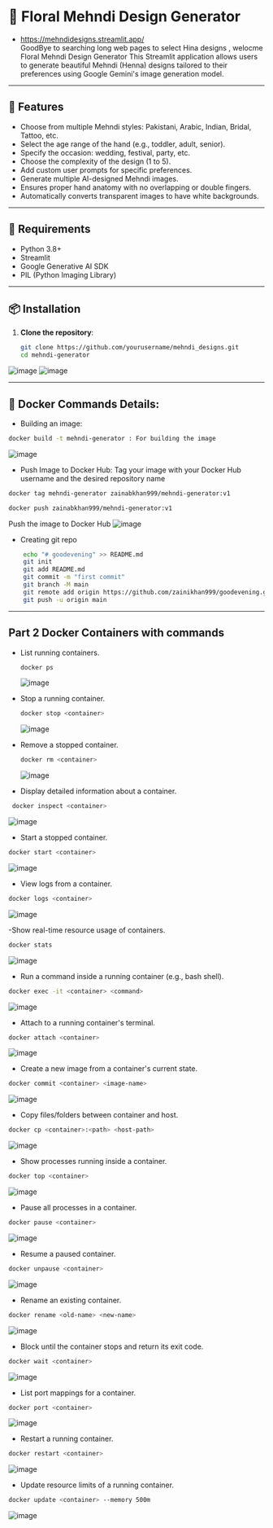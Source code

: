 # 🌸 Floral Mehndi Design Generator
- https://mehndidesigns.streamlit.app/ </br>
GoodBye to searching long web pages to select Hina designs , welocme Floral Mehndi Design Generator
This Streamlit application allows users to generate beautiful Mehndi (Henna) designs tailored to their preferences using Google Gemini's image generation model.

---

## 🚀 Features

- Choose from multiple Mehndi styles: Pakistani, Arabic, Indian, Bridal, Tattoo, etc.
- Select the age range of the hand (e.g., toddler, adult, senior).
- Specify the occasion: wedding, festival, party, etc.
- Choose the complexity of the design (1 to 5).
- Add custom user prompts for specific preferences.
- Generate multiple AI-designed Mehndi images.
- Ensures proper hand anatomy with no overlapping or double fingers.
- Automatically converts transparent images to have white backgrounds.

---

## 🧰 Requirements

- Python 3.8+
- Streamlit
- Google Generative AI SDK
- PIL (Python Imaging Library)

---

## 📦 Installation

1. **Clone the repository**:
   ```bash
   git clone https://github.com/yourusername/mehndi_designs.git
   cd mehndi-generator
   ```
![image](https://github.com/user-attachments/assets/4f9affa6-5dac-45db-b566-eebf662ae73e)
![image](https://github.com/user-attachments/assets/f0fad538-09e4-405c-a74c-4c3f22334ab8)


---
## 🐳 Docker Commands Details:
- Building an image:
```bash
docker build -t mehndi-generator : For building the image
```
  ![image](https://github.com/user-attachments/assets/11dca29b-3aaf-4206-8b06-e943bca624f3)

- Push Image to Docker Hub:
  Tag your image with your Docker Hub username and the desired repository name
```bash
docker tag mehndi-generator zainabkhan999/mehndi-generator:v1
```
```bash 
docker push zainabkhan999/mehndi-generator:v1 
```
Push the image to Docker Hub
  ![image](https://github.com/user-attachments/assets/7cd9c436-b225-4806-b3fa-cd66f5bfd253)
  
-  Creating git repo
  ```bash
      echo "# goodevening" >> README.md
      git init
      git add README.md
      git commit -m "first commit"
      git branch -M main
      git remote add origin https://github.com/zainikhan999/goodevening.git
      git push -u origin main
   ```
---
## Part 2 Docker Containers with commands
- List running containers.
  ``` bash
  docker ps
  ```
  ![image](https://github.com/user-attachments/assets/4a93d7df-c320-49bb-b02f-03dcee5dd1d2)

- Stop a running container.
  ``` bash
  docker stop <container>
  ```
  ![image](https://github.com/user-attachments/assets/3b0a9562-fed5-42be-8679-ff050f058d3b)

- Remove a stopped container.
  ```bash
  docker rm <container>
  ```
  ![image](https://github.com/user-attachments/assets/bdad7b7d-3a14-4bfd-87b5-021669640b8a)

- Display detailed information about a container.
 ```bash
  docker inspect <container>
  ```
![image](https://github.com/user-attachments/assets/f649d797-544c-44cb-8154-629335c44be0)

- Start a stopped container.
``` bash
docker start <container>
```
![image](https://github.com/user-attachments/assets/36e871f1-98a2-47cf-8d93-daca0c3f0d53)

- View logs from a container.
``` bash
docker logs <container>
```
![image](https://github.com/user-attachments/assets/c4398577-73bf-44fe-8acf-5ac4423e4ad8)

-Show real-time resource usage of containers.
``` bash
docker stats
```
![image](https://github.com/user-attachments/assets/474d9160-6528-42e1-9e5f-44958a9c9dff)

- Run a command inside a running container (e.g., bash shell).
``` bash
docker exec -it <container> <command>
```
![image](https://github.com/user-attachments/assets/34237ccf-cdbe-40ed-9d4a-5aaeee6082bc)

- Attach to a running container's terminal.
```bash
docker attach <container>
```
![image](https://github.com/user-attachments/assets/fc6b7a9d-e2ae-4021-b6ee-f651546b61a0)

- Create a new image from a container's current state.
``` bash
docker commit <container> <image-name>
```
![image](https://github.com/user-attachments/assets/b3b3cf2b-fd7c-4d18-8c80-92da5847a48c)

- Copy files/folders between container and host.
``` bash
docker cp <container>:<path> <host-path>
```
![image](https://github.com/user-attachments/assets/3f4fd55a-ee22-4764-a13e-912e7633e498)

- Show processes running inside a container.
``` bash
docker top <container>
```
![image](https://github.com/user-attachments/assets/9bb50873-6c6c-499c-94b9-96a5f0a4e699)

- Pause all processes in a container.
``` bash
docker pause <container>
```
![image](https://github.com/user-attachments/assets/0c9c2e9f-5ce5-4b06-83ab-a2e04241c11b)

- Resume a paused container.
``` bash
docker unpause <container>
```
![image](https://github.com/user-attachments/assets/fa0c6d43-878e-49ca-811e-9a29fbdd2be0)


- Rename an existing container.
``` bash
docker rename <old-name> <new-name>
```
![image](https://github.com/user-attachments/assets/6887d811-cfad-4fc8-bb9f-3c3f0a34508f)

- Block until the container stops and return its exit code.
``` bash
docker wait <container>
```
![image](https://github.com/user-attachments/assets/08a96622-6310-4c7d-a189-8095dfe79a8c)


- List port mappings for a container.
``` bash
docker port <container>
```
![image](https://github.com/user-attachments/assets/07e4e9c8-5d91-4f65-a01b-d3db0f4a7394)


- Restart a running container.
``` bash
docker restart <container>
```
![image](https://github.com/user-attachments/assets/df29c217-f6a7-4695-be40-d73c5365754b)

- Update resource limits of a running container.
``` bash
docker update <container> --memory 500m
```
![image](https://github.com/user-attachments/assets/df8efc26-6426-4b81-b2d4-b30f50effc4a)
